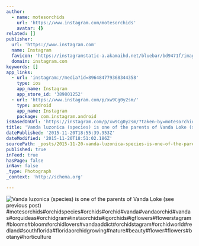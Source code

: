 ```yaml
---
author:
  - name: motesorchids
    url: 'https://www.instagram.com/motesorchids'
    avatar: {}
related: []
publisher:
  url: 'https://www.instagram.com'
  name: Instagram
  favicon: 'https://instagramstatic-a.akamaihd.net/bluebar/bd9471f/images/ico/favicon.ico'
  domain: instagram.com
keywords: []
app_links:
  - url: 'instagram://media?id=896484779368344358'
    type: ios
    app_name: Instagram
    app_store_id: '389801252'
  - url: 'https://www.instagram.com/p/xw9Cg0y2sm/'
    type: android
    app_name: Instagram
    package: com.instagram.android
isBasedOnUrl: 'https://instagram.com/p/xw9Cg0y2sm/?taken-by=motesorchids'
title: 'Vanda luzonica (species) is one of the parents of Vanda Loke (see previous post) #motesorchids#orchidspecies#orchids#orchid#vanda#vandaorchid#vandas#orquideas#orchidgram#instaorchids#igorchids#igflowers#flowerstagram#blooms#bloom#orchidlovers#vandaaddict#orchidstagram#orchidworld#redland#southflorida#floridaorchidgrowing#nature#beauty#flower#flowers#botany#horticulture'
datePublished: '2015-11-20T18:55:39.953Z'
dateModified: '2015-11-20T18:51:02.186Z'
sourcePath: _posts/2015-11-20-vanda-luzonica-species-is-one-of-the-parents-of-vanda-loke.md
published: true
inFeed: true
hasPage: false
inNav: false
_type: Photograph
_context: 'http://schema.org'

---
```

![Vanda luzonica &lpar;species&rpar; is one of the parents of Vanda Loke &lpar;see previous post&rpar; &num;motesorchids&num;orchidspecies&num;orchids&num;orchid&num;vanda&num;vandaorchid&num;vandas&num;orquideas&num;orchidgram&num;instaorchids&num;igorchids&num;igflowers&num;flowerstagram&num;blooms&num;bloom&num;orchidlovers&num;vandaaddict&num;orchidstagram&num;orchidworld&num;redland&num;southflorida&num;floridaorchidgrowing&num;nature&num;beauty&num;flower&num;flowers&num;botany&num;horticulture](https://scontent.cdninstagram.com/hphotos-xaf1/t51.2885-15/e15/10547371_1024980154184098_555471462_n.jpg)